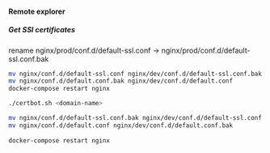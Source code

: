 #### Remote explorer




##### Get SSl certificates
rename nginx/prod/conf.d/default-ssl.conf -> nginx/prod/conf.d/default-ssl.conf.bak

```bash
mv nginx/conf.d/default-ssl.conf nginx/dev/conf.d/default-ssl.conf.bak
mv nginx/conf.d/default.conf.bak nginx/dev/conf.d/default.conf
docker-compose restart nginx

./certbot.sh <domain-name>

mv nginx/conf.d/default-ssl.conf.bak nginx/dev/conf.d/default-ssl.conf 
mv nginx/conf.d/default.conf nginx/dev/conf.d/default.conf.bak
 
docker-compose restart nginx
```
